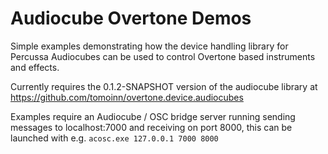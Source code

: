 # Audiocube Overtone Demos

Simple examples demonstrating how the device handling library for Percussa Audiocubes can be used to control Overtone based instruments and effects.

Currently requires the 0.1.2-SNAPSHOT version of the audiocube library at https://github.com/tomoinn/overtone.device.audiocubes

Examples require an Audiocube / OSC bridge server running sending messages to localhost:7000 and receiving on port 8000, this can be launched with e.g. `acosc.exe 127.0.0.1 7000 8000`